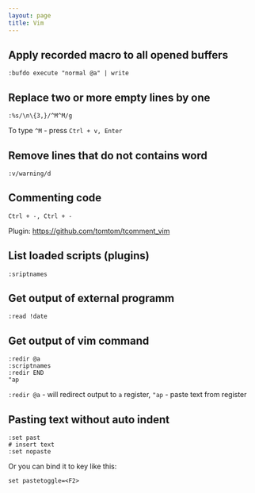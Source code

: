 ```yaml
---
layout: page
title: Vim
---
```


Apply recorded macro to all opened buffers
------------------------------------------

    :bufdo execute "normal @a" | write

Replace two or more empty lines by one
--------------------------------------

    :%s/\n\{3,}/^M^M/g

To type `^M` - press `Ctrl + v, Enter`

Remove lines that do not contains word
--------------------------------------

    :v/warning/d

Commenting code
---------------

    Ctrl + -, Ctrl + -

Plugin: https://github.com/tomtom/tcomment_vim

List loaded scripts (plugins)
-----------------------------

    :sriptnames

Get output of external programm
-------------------------------

    :read !date

Get output of vim command
-------------------------

    :redir @a
    :scriptnames
    :redir END
    "ap

`:redir @a` - will redirect output to `a` register, `"ap` - paste text from register

Pasting text without auto indent
--------------------------------

    :set past
    # insert text
    :set nopaste

Or you can bind it to key like this:

    set pastetoggle=<F2>